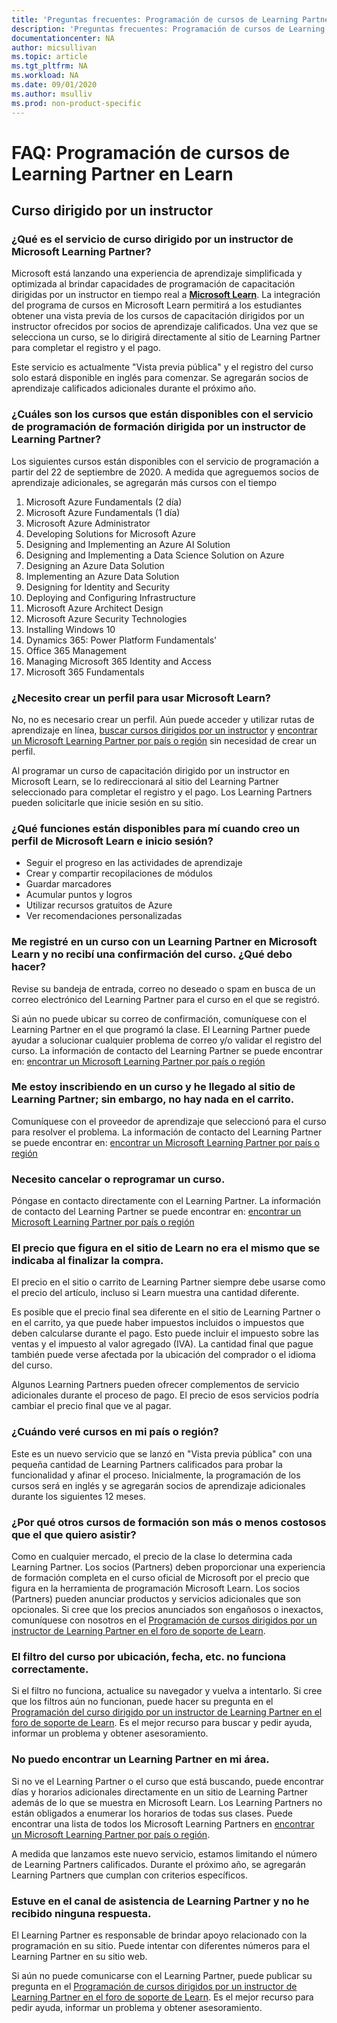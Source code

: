 ```yaml
---
title: 'Preguntas frecuentes: Programación de cursos de Learning Partner en Learn | Microsoft Docs'
description: 'Preguntas frecuentes: Programación de cursos de Learning Partner en Learn'
documentationcenter: NA 
author: micsullivan
ms.topic: article
ms.tgt_pltfrm: NA
ms.workload: NA
ms.date: 09/01/2020
ms.author: msulliv
ms.prod: non-product-specific
---
```

# FAQ: Programación de cursos de Learning Partner en Learn

## Curso dirigido por un instructor

### ¿Qué es el servicio de curso dirigido por un instructor de Microsoft Learning Partner?

Microsoft está lanzando una experiencia de aprendizaje simplificada y optimizada al brindar capacidades de programación de capacitación dirigidas por un instructor en tiempo real a [**Microsoft Learn**](/learn). La integración del programa de cursos en Microsoft Learn permitirá a los estudiantes obtener una vista previa de los cursos de capacitación dirigidos por un instructor ofrecidos por socios de aprendizaje calificados. Una vez que se selecciona un curso, se lo dirigirá directamente al sitio de Learning Partner para completar el registro y el pago.

Este servicio es actualmente "Vista previa pública" y el registro del curso solo estará disponible en inglés para comenzar. Se agregarán socios de aprendizaje calificados adicionales durante el próximo año.

### ¿Cuáles son los cursos que están disponibles con el servicio de programación de formación dirigida por un instructor de Learning Partner?

Los siguientes cursos están disponibles con el servicio de programación a partir del 22 de septiembre de 2020. A medida que agreguemos socios de aprendizaje adicionales, se agregarán más cursos con el tiempo

1. Microsoft Azure Fundamentals (2 día)
2. Microsoft Azure Fundamentals (1 día)
3. Microsoft Azure Administrator
4. Developing Solutions for Microsoft Azure
5. Designing and Implementing an Azure AI Solution
6. Designing and Implementing a Data Science Solution on Azure
7. Designing an Azure Data Solution
8. Implementing an Azure Data Solution
9. Designing for Identity and Security
10. Deploying and Configuring Infrastructure
11. Microsoft Azure Architect Design
12. Microsoft Azure Security Technologies
13. Installing Windows 10
14. Dynamics 365: Power Platform Fundamentals'
15. Office 365 Management
16. Managing Microsoft 365 Identity and Access
17. Microsoft 365 Fundamentals

### ¿Necesito crear un perfil para usar Microsoft Learn?

No, no es necesario crear un perfil. Aún puede acceder y utilizar rutas de aprendizaje en línea, [buscar cursos dirigidos por un instructor](/learn/certifications/courses/browse/) y [encontrar un Microsoft Learning Partner por país o región](/learn/certifications/partners#find-a-microsoft-learning-partner-by-country) sin necesidad de crear un perfil.

Al programar un curso de capacitación dirigido por un instructor en Microsoft Learn, se lo redireccionará al sitio del Learning Partner seleccionado para completar el registro y el pago. Los Learning Partners pueden solicitarle que inicie sesión en su sitio.

### ¿Qué funciones están disponibles para mí cuando creo un perfil de Microsoft Learn e inicio sesión?

- Seguir el progreso en las actividades de aprendizaje
- Crear y compartir recopilaciones de módulos
- Guardar marcadores
- Acumular puntos y logros
- Utilizar recursos gratuitos de Azure
- Ver recomendaciones personalizadas

### Me registré en un curso con un Learning Partner en Microsoft Learn y no recibí una confirmación del curso. ¿Qué debo hacer?

Revise su bandeja de entrada, correo no deseado o spam en busca de un correo electrónico del Learning Partner para el curso en el que se registró.

Si aún no puede ubicar su correo de confirmación, comuníquese con el Learning Partner en el que programó la clase. El Learning Partner puede ayudar a solucionar cualquier problema de correo y/o validar el registro del curso. La información de contacto del Learning Partner se puede encontrar en: [encontrar un Microsoft Learning Partner por país o región](/learn/certifications/partners#find-a-microsoft-learning-partner-by-country)

### Me estoy inscribiendo en un curso y he llegado al sitio de Learning Partner; sin embargo, no hay nada en el carrito.

Comuníquese con el proveedor de aprendizaje que seleccionó para el curso para resolver el problema. La información de contacto del Learning Partner se puede encontrar en: [encontrar un Microsoft Learning Partner por país o región](/learn/certifications/partners#find-a-microsoft-learning-partner-by-country)

### Necesito cancelar o reprogramar un curso.

Póngase en contacto directamente con el Learning Partner. La información de contacto del Learning Partner se puede encontrar en: [encontrar un Microsoft Learning Partner por país o región](/learn/certifications/partners#find-a-microsoft-learning-partner-by-country)

### El precio que figura en el sitio de Learn no era el mismo que se indicaba al finalizar la compra.

El precio en el sitio o carrito de Learning Partner siempre debe usarse como el precio del artículo, incluso si Learn muestra una cantidad diferente.

Es posible que el precio final sea diferente en el sitio de Learning Partner o en el carrito, ya que puede haber impuestos incluidos o impuestos que deben calcularse durante el pago. Esto puede incluir el impuesto sobre las ventas y el impuesto al valor agregado (IVA). La cantidad final que pague también puede verse afectada por la ubicación del comprador o el idioma del curso.

Algunos Learning Partners pueden ofrecer complementos de servicio adicionales durante el proceso de pago. El precio de esos servicios podría cambiar el precio final que ve al pagar.

### ¿Cuándo veré cursos en mi país o región?

Este es un nuevo servicio que se lanzó en "Vista previa pública" con una pequeña cantidad de Learning Partners calificados para probar la funcionalidad y afinar el proceso. Inicialmente, la programación de los cursos será en inglés y se agregarán socios de aprendizaje adicionales durante los siguientes 12 meses.

### ¿Por qué otros cursos de formación son más o menos costosos que el que quiero asistir?

Como en cualquier mercado, el precio de la clase lo determina cada Learning Partner. Los socios (Partners) deben proporcionar una experiencia de formación completa en el curso oficial de Microsoft por el precio que figura en la herramienta de programación Microsoft Learn. Los socios (Partners) pueden anunciar productos y servicios adicionales que son opcionales. Si cree que los precios anunciados son engañosos o inexactos, comuníquese con nosotros en el [Programación de cursos dirigidos por un instructor de Learning Partner en el foro de soporte de Learn](https://trainingsupport.microsoft.com/iltvilt/forum?sort=LastReplyDate&dir=Desc&tab=All&status=all&mod=&modAge=&advFil=&postedAfter=&postedBefore=&threadType=All&isFilterExpanded=false&page=1).

### El filtro del curso por ubicación, fecha, etc. no funciona correctamente.

Si el filtro no funciona, actualice su navegador y vuelva a intentarlo. Si cree que los filtros aún no funcionan, puede hacer su pregunta en el [Programación del curso dirigido por un instructor de Learning Partner en el foro de soporte de Learn](https://trainingsupport.microsoft.com/iltvilt/forum?sort=LastReplyDate&dir=Desc&tab=All&status=all&mod=&modAge=&advFil=&postedAfter=&postedBefore=&threadType=All&isFilterExpanded=false&page=1). Es el mejor recurso para buscar y pedir ayuda, informar un problema y obtener asesoramiento.

### No puedo encontrar un Learning Partner en mi área.

Si no ve el Learning Partner o el curso que está buscando, puede encontrar días y horarios adicionales directamente en un sitio de Learning Partner además de lo que se muestra en Microsoft Learn.  Los Learning Partners no están obligados a enumerar los horarios de todas sus clases. Puede encontrar una lista de todos los Microsoft Learning Partners en [encontrar un Microsoft Learning Partner por país o región](/learn/certifications/partners#find-a-microsoft-learning-partner-by-country).

A medida que lanzamos este nuevo servicio, estamos limitando el número de Learning Partners calificados. Durante el próximo año, se agregarán Learning Partners que cumplan con criterios específicos.

### Estuve en el canal de asistencia de Learning Partner y no he recibido ninguna respuesta.

El Learning Partner es responsable de brindar apoyo relacionado con la programación en su sitio. Puede intentar con diferentes números para el Learning Partner en su sitio web.

Si aún no puede comunicarse con el Learning Partner, puede publicar su pregunta en el [Programación de cursos dirigidos por un instructor de Learning Partner en el foro de soporte de Learn](https://trainingsupport.microsoft.com/iltvilt/forum?sort=LastReplyDate&dir=Desc&tab=All&status=all&mod=&modAge=&advFil=&postedAfter=&postedBefore=&threadType=All&isFilterExpanded=false&page=1). Es el mejor recurso para pedir ayuda, informar un problema y obtener asesoramiento.
